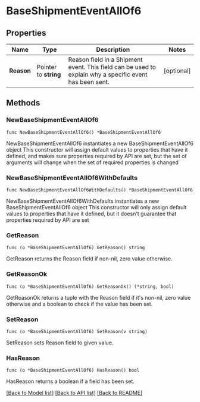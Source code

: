 # BaseShipmentEventAllOf6

## Properties

Name | Type | Description | Notes
------------ | ------------- | ------------- | -------------
**Reason** | Pointer to **string** | Reason field in a Shipment event. This field can be used to explain why a specific event has been sent. | [optional] 

## Methods

### NewBaseShipmentEventAllOf6

`func NewBaseShipmentEventAllOf6() *BaseShipmentEventAllOf6`

NewBaseShipmentEventAllOf6 instantiates a new BaseShipmentEventAllOf6 object
This constructor will assign default values to properties that have it defined,
and makes sure properties required by API are set, but the set of arguments
will change when the set of required properties is changed

### NewBaseShipmentEventAllOf6WithDefaults

`func NewBaseShipmentEventAllOf6WithDefaults() *BaseShipmentEventAllOf6`

NewBaseShipmentEventAllOf6WithDefaults instantiates a new BaseShipmentEventAllOf6 object
This constructor will only assign default values to properties that have it defined,
but it doesn't guarantee that properties required by API are set

### GetReason

`func (o *BaseShipmentEventAllOf6) GetReason() string`

GetReason returns the Reason field if non-nil, zero value otherwise.

### GetReasonOk

`func (o *BaseShipmentEventAllOf6) GetReasonOk() (*string, bool)`

GetReasonOk returns a tuple with the Reason field if it's non-nil, zero value otherwise
and a boolean to check if the value has been set.

### SetReason

`func (o *BaseShipmentEventAllOf6) SetReason(v string)`

SetReason sets Reason field to given value.

### HasReason

`func (o *BaseShipmentEventAllOf6) HasReason() bool`

HasReason returns a boolean if a field has been set.


[[Back to Model list]](../README.md#documentation-for-models) [[Back to API list]](../README.md#documentation-for-api-endpoints) [[Back to README]](../README.md)


